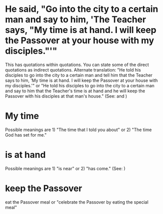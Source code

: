 
# He said, "Go into the city to a certain man and say to him, 'The Teacher says, "My time is at hand. I will keep the Passover at your house with my disciples."'"
This has quotations within quotations. You can state some of the direct quotations as indirect quotations. Alternate translation: "He told his disciples to go into the city to a certain man and tell him that the Teacher says to him, 'My time is at hand. I will keep the Passover at your house with my disciples.'" or "He told his disciples to go into the city to a certain man and say to him that the Teacher's time is at hand and he will keep the Passover with his disciples at that man's house." (See:  and )

# My time
Possible meanings are 1) "The time that I told you about" or 2) "The time God has set for me."

# is at hand
Possible meanings are 1) "is near" or 2) "has come." (See: )

# keep the Passover
eat the Passover meal or "celebrate the Passover by eating the special meal"